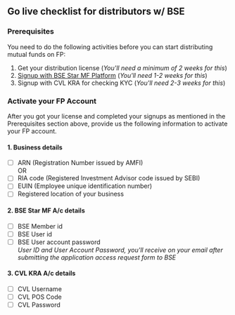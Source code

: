 ## Go live checklist for distributors w/ BSE

### Prerequisites

You need to do the following activities before you can start distributing mutual funds on FP:  
1. Get your distribution license (*You'll need a minimum of 2 weeks for this*)
2. [Signup with BSE Star MF Platform](/going-live/signing-up-with-bse-starmf) (*You'll need 1-2 weeks for this*)
3. Signup with CVL KRA for checking KYC (*You'll need 2-3 weeks for this*)

### Activate your FP Account

After you got your license and completed your signups as mentioned in the Prerequisites section above, provide us the following information to activate your FP account.

#### 1. Business details
- [ ] ARN (Registration Number issued by AMFI)  
OR
- [ ] RIA code (Registered Investment Advisor code issued by SEBI)
- [ ] EUIN (Employee unique identification number)
- [ ] Registered location of your business

#### 2. BSE Star MF A/c details
- [ ] BSE Member id
- [ ] BSE User id
- [ ] BSE User account password  
*User ID and User Account Password, you'll receive on your email after submitting the application access request form to BSE*

#### 3. CVL KRA A/c details
- [ ] CVL Username
- [ ] CVL POS Code
- [ ] CVL Password
